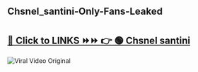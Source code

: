 
 ## Chsnel_santini-Only-Fans-Leaked

# <h2><a href="https://clipsfans.com/Chsnel_santini&ref=git">🔗 Click to LINKS ⏩⏩ 👉 🟢 Chsnel santini </a></h2>

<a href="https://clipsfans.com/Chsnel_santini&ref=git" rel="nofollow" data-target="animated-image.originalLink"><img src="https://i.ibb.co.com/xMMVF88/686577567.gif" alt="Viral Video Original" style="max-width: 100%; display: inline-block;" data-target="animated-image.originalImage"></a>
